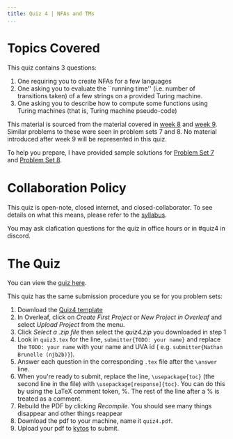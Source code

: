 ```yaml
---
title: Quiz 4 | NFAs and TMs
...
```


# Topics Covered

This quiz contains 3 questions:

1. One requiring you to create NFAs for a few languages
1. One asking you to evaluate the ``running time'' (i.e. number of transitions taken) of a few strings on a provided Turing machine.
1. One asking you to describe how to compute some functions using Turing machines (that is, Turing machine pseudo-code)

This material is sourced from the material covered in [week 8](/week8.html) and [week 9](/week9.html). Similar problems to these were seen in problem sets 7 and 8. No material introduced after week 9 will be represented in this quiz.

To help you prepare, I have provided sample solutions for [Problem Set 7](/files/ps/ps7_solutions.pdf) and [Problem Set 8](/files/ps/ps8_solutions.pdf).

# Collaboration Policy

This quiz is open-note, closed internet, and closed-collaborator. To see details on what this means, please refer to the [syllabus](/syllabus.html).

You may ask clafication questions for the quiz in office hours or in #quiz4 in discord.

# The Quiz

You can view the [quiz here](/files/ps/quiz4_blank.pdf).

This quiz has the same submission procedure you se for you problem sets: 

1. Download the [Quiz4 template](https://www.cs.virginia.edu/~njb2b/cstheory/s2022/files/ps/quiz4.zip)
1. In Overleaf, click on *Create First Project* or *New Project in Overleaf* and select *Upload Project* from the menu.
1. Click *Select a .zip file* then select the *quiz4.zip* you downloaded in step 1
1. Look in `quiz3.tex` for the line, `submitter{TODO: your name}` and replace the `TODO: your name` with  your name and UVA id ( e.g. `submitter{Nathan Brunelle (njb2b)}`).
1. Answer each question in the corresponding `.tex` file after the `\answer` line. 
1. When you're ready to submit, replace the line, `\usepackage{toc}` (the second line in the file) with `\usepackage[response]{toc}`. You can do this by using the LaTeX comment token, %. The rest of the line after a % is treated as a comment. 
1. Rebuild the PDF by clicking *Recompile*. You should see many things disappear and other things reappear
1. Download the pdf to your machine, name it `quiz4.pdf`.
1. Upload your pdf to [kytos](https://kytos.cs.virginia.edu/cstheory) to submit.



